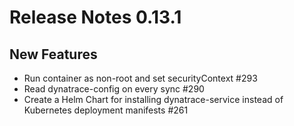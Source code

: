 # Release Notes 0.13.1

## New Features

- Run container as non-root and set securityContext #293
- Read dynatrace-config on every sync #290
- Create a Helm Chart for installing dynatrace-service instead of Kubernetes deployment manifests #261
